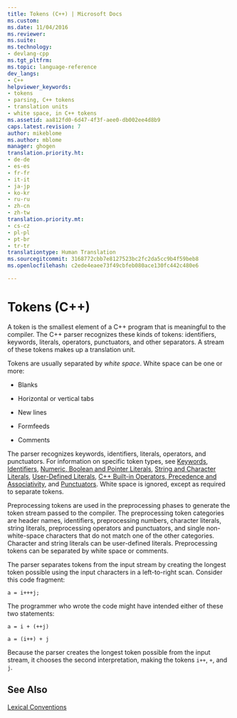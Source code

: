 ```yaml
---
title: Tokens (C++) | Microsoft Docs
ms.custom: 
ms.date: 11/04/2016
ms.reviewer: 
ms.suite: 
ms.technology:
- devlang-cpp
ms.tgt_pltfrm: 
ms.topic: language-reference
dev_langs:
- C++
helpviewer_keywords:
- tokens
- parsing, C++ tokens
- translation units
- white space, in C++ tokens
ms.assetid: aa812fd0-6d47-4f3f-aee0-db002ee4d8b9
caps.latest.revision: 7
author: mikeblome
ms.author: mblome
manager: ghogen
translation.priority.ht:
- de-de
- es-es
- fr-fr
- it-it
- ja-jp
- ko-kr
- ru-ru
- zh-cn
- zh-tw
translation.priority.mt:
- cs-cz
- pl-pl
- pt-br
- tr-tr
translationtype: Human Translation
ms.sourcegitcommit: 3168772cbb7e8127523bc2fc2da5cc9b4f59beb8
ms.openlocfilehash: c2ede4eaee73f49cbfeb080ace130fc442c480e6

---
```

# Tokens (C++)
A token is the smallest element of a C++ program that is meaningful to the compiler. The C++ parser recognizes these kinds of tokens: identifiers, keywords, literals, operators, punctuators, and other separators. A stream of these tokens makes up a translation unit.  
  
 Tokens are usually separated by *white space*. White space can be one or more:  
  
-   Blanks  
  
-   Horizontal or vertical tabs  
  
-   New lines  
  
-   Formfeeds  
  
-   Comments  
  
 The parser recognizes keywords, identifiers, literals, operators, and punctuators. For information on specific token types, see [Keywords](../cpp/keywords-cpp.md), [Identifiers](../cpp/identifiers-cpp.md), [Numeric, Boolean and Pointer Literals](../cpp/numeric-boolean-and-pointer-literals-cpp.md), [String and Character Literals](../cpp/string-and-character-literals-cpp.md), [User-Defined Literals](../cpp/user-defined-literals-cpp.md), [C++ Built-in Operators, Precedence and Associativity](../cpp/cpp-built-in-operators-precedence-and-associativity.md), and [Punctuators](../cpp/punctuators-cpp.md). White space is ignored, except as required to separate tokens.  
  
 Preprocessing tokens are used in the preprocessing phases to generate the token stream passed to the compiler. The preprocessing token categories are header names, identifiers, preprocessing numbers, character literals, string literals, preprocessing operators and punctuators, and single non-white-space characters that do not match one of the other categories. Character and string literals can be user-defined literals. Preprocessing tokens can be separated by white space or comments.  
  
 The parser separates tokens from the input stream by creating the longest token possible using the input characters in a left-to-right scan. Consider this code fragment:  
  
```  
a = i+++j;  
```  
  
 The programmer who wrote the code might have intended either of these two statements:  
  
```  
a = i + (++j)  
  
a = (i++) + j  
```  
  
 Because the parser creates the longest token possible from the input stream, it chooses the second interpretation, making the tokens `i++`, `+`, and `j`.  
  
## See Also  
 [Lexical Conventions](../cpp/lexical-conventions.md)


<!--HONumber=Jan17_HO2-->


